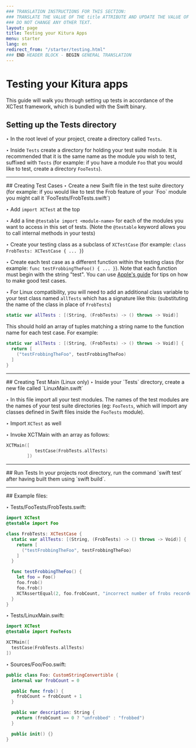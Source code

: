 ```yaml
---
### TRANSLATION INSTRUCTIONS FOR THIS SECTION:
### TRANSLATE THE VALUE OF THE title ATTRIBUTE AND UPDATE THE VALUE OF THE lang ATTRIBUTE.
### DO NOT CHANGE ANY OTHER TEXT.
layout: page
title: Testing your Kitura Apps
menu: starter
lang: en
redirect_from: "/starter/testing.html"
### END HEADER BLOCK - BEGIN GENERAL TRANSLATION
---
```


<div class="titleBlock">
	<h1>Testing your Kitura apps</h1>
	<p>This guide will walk you through setting up tests in accordance of the XCTest framework, which is bundled with the Swift binary.</p>
</div>

## Setting up the Tests directory
<span class="arrow">&#8227;</span> In the root level of your project, create a directory called `Tests`.

<span class="arrow">&#8227;</span> Inside `Tests` create a directory for holding your test suite module. It is recommended that it is the same name as the module you wish to test, suffixed with `Tests` (for example: if you have a module `Foo` that you would like to test, create a directory `FooTests`).

<hr>
## Creating Test Cases
<span class="arrow">&#8227;</span> Create a new Swift file in the test suite directory (for example: if you would like to test the Frob feature of your `Foo` module you might call it `FooTests/FrobTests.swift`)

<span class="arrow">&#8227;</span> Add `import XCTest` at the top

<span class="arrow">&#8227;</span> Add a line `@testable import <module-name>` for each of the modules you want to access in this set of tests. (Note the `@testable` keyword allows you to call internal methods in your tests)

<span class="arrow">&#8227;</span> Create your testing class as a subclass of `XCTestCase` (for example: `class FrobTests: XCTestCase { ... }`)

<span class="arrow">&#8227;</span> Create each test case as a different function within the testing class (for example: `func testFrobbingTheFoo() { ... }`). Note that each function must begin with the string "test". You can use [Apple's guide](https://developer.apple.com/library/mac/documentation/DeveloperTools/Conceptual/testing_with_xcode/chapters/04-writing_tests.html) for tips on how to make good test cases.

<span class="arrow">&#8227;</span> For Linux compatibility, you will need to add an additional class variable to your test class named `allTests` which has a signature like this: (substituting the name of the class in place of `FrobTests`)

```swift
static var allTests : [(String, (FrobTests) -> () throws -> Void)]
```

This should hold an array of tuples matching a string name to the function name for each test case. For example:

```swift
static var allTests : [(String, (FrobTests) -> () throws -> Void)] {
  return [
    ("testFrobbingTheFoo", testFrobbingTheFoo)
  ]
}
```

<hr>
## Creating Test Main (Linux only)
<span class="arrow">&#8227;</span> Inside your `Tests` directory, create a new file called `LinuxMain.swift`

<span class="arrow">&#8227;</span> In this file import all your test modules. The names of the test modules are the names of your test suite directories (eg: `FooTests`, which will import any classes defined in Swift files inside the `FooTests` module).

<span class="arrow">&#8227;</span> Import `XCTest` as well

<span class="arrow">&#8227;</span> Invoke XCTMain with an array as follows:

```swift
XCTMain([
           testCase(FrobTests.allTests)
        ])
```

<hr>
## Run Tests
In your projects root directory, run the command `swift test` after having built them using `swift build`.

<hr>
## Example files:

<span class="arrow">&#8227;</span>  Tests/FooTests/FrobTests.swift:

```swift
import XCTest
@testable import Foo

class FrobTests: XCTestCase {
  static var allTests: [(String, (FrobTests) -> () throws -> Void)] {
    return [
      ("testFrobbingTheFoo", testFrobbingTheFoo)
    ]
  }

  func testFrobbingTheFoo() {
    let foo = Foo()
    foo.frob()
    foo.frob()
    XCTAssertEqual(2, foo.frobCount, "incorrect number of frobs recorded")
  }
}
```

<span class="arrow">&#8227;</span> Tests/LinuxMain.swift:

```swift
import XCTest
@testable import FooTests

XCTMain([
  testCase(FrobTests.allTests)
])
```

<span class="arrow">&#8227;</span> Sources/Foo/Foo.swift:

```swift
public class Foo: CustomStringConvertible {
  internal var frobCount = 0

  public func frob() {
    frobCount = frobCount + 1
  }

  public var description: String {
    return (frobCount == 0 ? "unfrobbed" : "frobbed")
  }

  public init() {}
}
```



[info]: ../../assets/info-blue.png
[tip]: ../../assets/lightbulb-yellow.png
[warning]: ../../assets/warning-red.png

